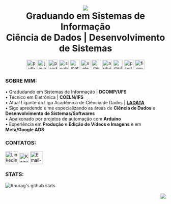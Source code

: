 <h1 align="center">
  <a href="https://git.io/typing-svg">
    <img src="https://readme-typing-svg.herokuapp.com/?font=Montserrat&color=FFFFFF&lines=Olá,+me+chamo+Michael+Alves+d.+Santos!;Hi+i'm+Michael+Alves+d.+Santos!;Hola,+mi+nombre+es+Michael+Alves+d.+Santos!&center=true&height=100&width=500&hide_border=true" style="color=#e6ac4d">
  </a>
  <br>
Graduando em Sistemas de Informação <br>
Ciência de Dados | Desenvolvimento de Sistemas
</h1>

<div align="center">
  <img src="https://img.icons8.com/?size=100&id=13441&format=png&color=000000" height="30" alt="python-logo"/>
  <img src="https://img.icons8.com/?size=100&id=108784&format=png&color=000000" height="30" alt="javascript-logo"/>
  <img src="https://img.icons8.com/?size=100&id=xSkewUSqtErH&format=png&color=000000" height="30" alt="pandas-logo"/>
  <img src="https://seaborn.pydata.org/_images/logo-mark-lightbg.svg" height="30" alt="seaborn-logo"/>
  <img src="https://icon.icepanel.io/Technology/svg/Matplotlib.svg" height="30" alt="matplotlib-logo"/>
  <img src="https://upload.wikimedia.org/wikipedia/commons/thumb/d/d5/Selenium_Logo.png/574px-Selenium_Logo.png" height="30" alt="selenium-logo"/>
  <img src="https://img.icons8.com/?size=100&id=rgPSE6nAB766&format=png&color=000000" height="30" alt="mysql-logo"/>
  <img src="https://img.icons8.com/?size=100&id=Of4lZV2lwBQI&format=png&color=000000" height="30" alt="arduino-logo"/>
  <img src="https://img.icons8.com/?size=100&id=7lBeW0FgIYyX&format=png&color=000000" height="30" alt="multisim-logo"/>
  <img src="https://img.icons8.com/?size=100&id=13677&format=png&color=000000" height="30" alt="photoshop-logo"/>
  <img src="https://img.icons8.com/?size=100&id=zfHRZ6i1Wg0U&format=png&color=000000" height="30" alt="figma-logo"/>

  
  
</div>

<div>
  <h3>SOBRE MIM:</h3>
  <p>
    • Gradudando em Sistemas de Informação | <b>DCOMP/UFS</b><br>
    • Técnico em Eletrônica | <b>COELN/IFS</b><br>
    • Atual Ligante da Liga Acadêmica de Ciência de Dados | <a href="https://github.com/ladata-ufs"><b>LADATA</b></a><br>
    • Sigo apredendo e me especializando as áreas de <b>Ciência de Dados</b> e <b>Desenvolvimento de Sistemas/Softwares</b><br>
    • Apaixonado por projetos de automação com <b>Arduíno</b><br>
    • Experiência em <b>Produção</b> e <b>Edição de Vídeos e Imagens</b> e em <b>Meta/Google ADS</b><br>
    
  </p>
</div>

<div>
  <h3>CONTATOS:</h3>
  
  <a href="https://www.linkedin.com/in/michaeldssantos" target="blank"><img align="center" src="https://img.icons8.com/?size=100&id=13930&format=png&color=000000" height="40" alt="Linkedin-logo"/></a>
  <a href="https://www.kaggle.com/ievykiw" target="blank"><img align="center" src="https://img.icons8.com/?size=100&id=QrYhwpUzAcoy&format=png&color=000000" alt="Kaggle-Michael" height="30"/></a>
  <a href="michael4lves.pro@gmail.com" target="blank"><img align="center" src="https://img.icons8.com/?size=100&id=qyRpAggnV0zH&format=png&color=000000" alt="Email-Michael" height="40"/></a>
</div>

<div>
<h3>STATS:</h3>
  
  <a href="https://github.com/ievykiw/github-readme-stats"><img align="left" src="https://github-readme-stats.vercel.app/api?username=ievykiw&show_icons=true&include_all_commits=true&theme=dark" alt="Anurag's github stats" /></a><br><br><a href="https://github.com/ievykiw/github-readme-stats"><img align="right" src="https://github-readme-stats.vercel.app/api/top-langs/?username=ievykiw&layout=compact&theme=dark" /></a>

</div>
